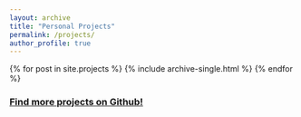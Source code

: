 ```yaml
---
layout: archive
title: "Personal Projects"
permalink: /projects/
author_profile: true
---
```


{% for post in site.projects %}
  {% include archive-single.html %}
{% endfor %}

<div class="list__item">
  <article class="archive__item" itemscope="" itemtype="http://schema.org/CreativeWork">
    <h3 class="archive__item-title" itemprop="headline">
      <a href='https://www.github.com/andmatt'>Find more projects on Github!</a>
    </h3>
  </article>
</div>